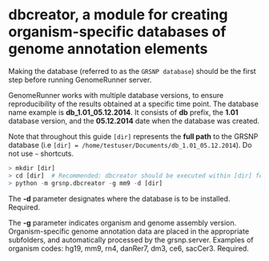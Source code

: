 


dbcreator, a module for creating organism-specific databases of genome annotation elements
========================================================

Making the database (referred to as the `GRSNP database`) should be the first step before running GenomeRunner server.

GenomeRunner works with multiple database versions, to ensure reproducibility of the results obtained at a specific time point. The database name example is **db_1.01_05.12.2014**. It consists of **db** prefix, the **1.01** database version, and the **05.12.2014** date when the database was created.

Note that throughout this guide `[dir]` represents the **full path** to the GRSNP database (i.e `[dir] = /home/testuser/Documents/db_1.01_05.12.2014`). Do not use `~` shortcuts.


```r
> mkdir [dir]
> cd [dir]  # Recommended: dbcreator should be executed within [dir] folder
> python -m grsnp.dbcreator -g mm9 -d [dir]
```


The **-d** parameter designates where the database is to be installed. Required.

The **-g** parameter indicates organism and genome assembly version. Organism-specific genome annotation data are placed in the appropriate subfolders, and automatically processed by the grsnp.server. Examples of organism codes: hg19, mm9, rn4, danRer7, dm3, ce6, sacCer3. Required.
